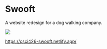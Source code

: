 # Swooft

A website redesign for a dog walking company.

![](https://i.imgur.com/vIlMnvn.png)

https://csci426-swooft.netlify.app/
